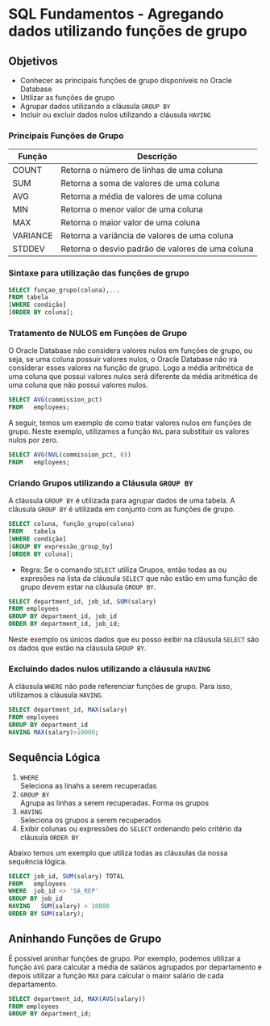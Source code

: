# SQL Fundamentos - Agregando dados utilizando funções de grupo

## Objetivos

-   Conhecer as principais funções de grupo disponíveis no Oracle Database
-   Utilizar as funções de grupo
-   Agrupar dados utilizando a cláusula `GROUP BY`
-   Incluir ou excluir dados nulos utilizando a cláusula `HAVING`

### Principais Funções de Grupo

| Função   | Descrição                                        |
| -------- | ------------------------------------------------ |
| COUNT    | Retorna o número de linhas de uma coluna         |
| SUM      | Retorna a soma de valores de uma coluna          |
| AVG      | Retorna a média de valores de uma coluna         |
| MIN      | Retorna o menor valor de uma coluna              |
| MAX      | Retorna o maior valor de uma coluna              |
| VARIANCE | Retorna a variância de valores de uma coluna     |
| STDDEV   | Retorna o desvio padrão de valores de uma coluna |

### Sintaxe para utilização das funções de grupo

```sql
SELECT funçao_grupo(coluna),...
FROM tabela
[WHERE condição]
[ORDER BY coluna];
```

### Tratamento de NULOS em Funções de Grupo

O Oracle Database não considera valores nulos em funções de grupo, ou seja, se uma coluna possuir valores nulos, o Oracle Database não irá considerar esses valores na função de grupo. Logo a média aritmética de uma coluna que possui valores nulos será diferente da média aritmética de uma coluna que não possui valores nulos.

```sql
SELECT AVG(commission_pct)
FROM   employees;
```

A seguir, temos um exemplo de como tratar valores nulos em funções de grupo. Neste exemplo, utilizamos a função `NVL` para substituir os valores nulos por zero.

```sql
SELECT AVG(NVL(commission_pct, 0))
FROM   employees;
```

### Criando Grupos utilizando a Cláusula `GROUP BY`

A cláusula `GROUP BY` é utilizada para agrupar dados de uma tabela. A cláusula `GROUP BY` é utilizada em conjunto com as funções de grupo.

```sql
SELECT coluna, função_grupo(coluna)
FROM   tabela
[WHERE condição]
[GROUP BY expressão_group_by]
[ORDER BY coluna];
```

-   Regra: Se o comando `SELECT` utiliza Grupos, então todas as ou expresões na lista da cláusula `SELECT` que não estão em uma função de grupo devem estar na cláusula `GROUP BY`.

```sql
SELECT department_id, job_id, SUM(salary)
FROM employees
GROUP BY department_id, job_id
ORDER BY department_id, job_id;
```

Neste exemplo os únicos dados que eu posso exibir na cláusula `SELECT` são os dados que estão na cláusula `GROUP BY`.

### Excluindo dados nulos utilizando a cláusula `HAVING`

A cláusula `WHERE` não pode referenciar funções de grupo. Para isso, utilizamos a cláusula `HAVING`.

```sql
SELECT department_id, MAX(salary)
FROM employees
GROUP BY department_id
HAVING MAX(salary)>10000;
```

## Sequência Lógica

1. `WHERE` <br> Seleciona as linahs a serem recuperadas
2. `GROUP BY` <br> Agrupa as linhas a serem recuperadas. Forma os grupos
3. `HAVING` <br> Seleciona os grupos a serem recuperados
4. Exibir colunas ou expressões do `SELECT` ordenando pelo critério da cláusula `ORDER BY`

Abaixo temos um exemplo que utiliza todas as cláusulas da nossa sequência lógica.

```sql
SELECT job_id, SUM(salary) TOTAL
FROM   employees
WHERE  job_id <> 'SA_REP'
GROUP BY job_id
HAVING   SUM(salary) > 10000
ORDER BY SUM(salary);
```

## Aninhando Funções de Grupo

É possível aninhar funções de grupo. Por exemplo, podemos utilizar a função `AVG` para calcular a média de salários agrupados por departamento e depois utilizar a função `MAX` para calcular o maior salário de cada departamento.

```sql
SELECT department_id, MAX(AVG(salary))
FROM employees
GROUP BY department_id;
```

